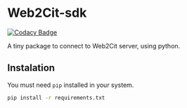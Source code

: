 # Web2Cit-sdk

[![Codacy Badge](https://api.codacy.com/project/badge/Grade/442f150f16874a059908ff203c2573c1)](https://app.codacy.com/gh/dennistobar/web2cit-monitor?utm_source=github.com&utm_medium=referral&utm_content=dennistobar/web2cit-monitor&utm_campaign=Badge_Grade_Settings)

A tiny package to connect to Web2Cit server, using python.

## Instalation
You must need `pip` installed in your system.

```bash
pip install -r requirements.txt
```